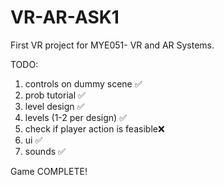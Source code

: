 # VR-AR-ASK1
First VR project for MYE051- VR and AR Systems.

TODO:

1) controls on dummy scene ✅
2) prob tutorial ✅
3) level design  ✅
4) levels (1-2 per design) ✅
5) check if player action is feasible❌
6) ui ✅
7) sounds ✅

Game COMPLETE!

